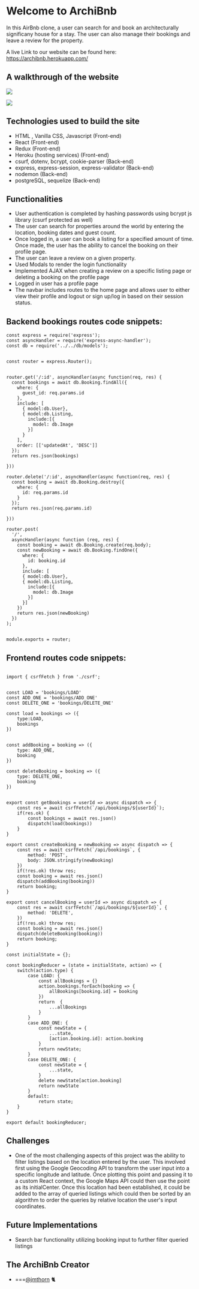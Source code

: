 # Welcome to ArchiBnb

In this AirBnb clone, a user can search for and book an architecturally significany house for a stay. The user can also manage their bookings and leave a review for the property.

A live Link to our website can be found here: https://archibnb.herokuapp.com/

## A walkthrough of the website

![](https://archibnb-images.s3.us-east-2.amazonaws.com/walkthru1+1.gif)

![](https://archibnb-images.s3.us-east-2.amazonaws.com/walkthru2.gif)

## Technologies used to build the site

- HTML , Vanilla CSS, Javascript (Front-end)
- React (Front-end)
- Redux (Front-end)
- Heroku (hosting services) (Front-end)
- csurf, dotenv, bcrypt, cookie-parser (Back-end)
- express, express-session, express-validator (Back-end)
- nodemon (Back-end)
- postgreSQL, sequelize (Back-end)

## Functionalities

- User authentication is completed by hashing passwords using bcrypt js library (csurf protected as well)
- The user can search for properties around the world by entering the location, booking dates and guest count.
- Once logged in, a user can book a listing for a specified amount of time. Once made, the user has the ability to cancel the booking on their profile page.
- The user can leave a review on a given property.
- Used Modals to render the login functionality
- Implemented AJAX when creating a review on a specific listing page or deleting a booking on the profile page
- Logged in user has a profile page
- The navbar includes routes to the home page and allows user to either view their profile and logout or sign up/log in based on their session status.

## Backend bookings routes code snippets:

```
const express = require('express');
const asyncHandler = require('express-async-handler');
const db = require('../../db/models');


const router = express.Router();


router.get('/:id', asyncHandler(async function(req, res) {
  const bookings = await db.Booking.findAll({
    where: {
      guest_id: req.params.id
    },
    include: [
      { model:db.User},
      { model:db.Listing,
        include:[{
          model: db.Image
        }]
      }
    ],
    order: [['updatedAt', 'DESC']]
  });
  return res.json(bookings)

}))

router.delete('/:id', asyncHandler(async function(req, res) {
  const booking = await db.Booking.destroy({
    where: {
      id: req.params.id
    }
  });
  return res.json(req.params.id)

}))

router.post(
  '/',
  asyncHandler(async function (req, res) {
    const booking = await db.Booking.create(req.body);
    const newBooking = await db.Booking.findOne({
      where: {
        id: booking.id
      },
      include: [
      { model:db.User},
      { model:db.Listing,
        include:[{
          model: db.Image
        }]
      }]
    })
    return res.json(newBooking)
  })
);


module.exports = router;

```

## Frontend routes code snippets:

```

import { csrfFetch } from './csrf';


const LOAD = 'bookings/LOAD'
const ADD_ONE = 'bookings/ADD_ONE'
const DELETE_ONE = 'bookings/DELETE_ONE'

const load = bookings => ({
    type:LOAD,
    bookings
})


const addBooking = booking => ({
    type: ADD_ONE,
    booking
})

const deleteBooking = booking => ({
    type: DELETE_ONE,
    booking
})


export const getBookings = userId => async dispatch => {
    const res = await csrfFetch(`/api/bookings/${userId}`);
    if(res.ok) {
        const bookings = await res.json()
        dispatch(load(bookings))
    }
}

export const createBooking = newBooking => async dispatch => {
    const res = await csrfFetch(`/api/bookings`, {
        method: 'POST',
        body: JSON.stringify(newBooking)
    })
    if(!res.ok) throw res;
    const booking = await res.json()
    dispatch(addBooking(booking))
    return booking;
}

export const cancelBooking = userId => async dispatch => {
    const res = await csrfFetch(`/api/bookings/${userId}`, {
        method: 'DELETE',
    })
    if(!res.ok) throw res;
    const booking = await res.json()
    dispatch(deleteBooking(booking))
    return booking;
}

const initialState = {};

const bookingReducer = (state = initialState, action) => {
    switch(action.type) {
        case LOAD: {
            const allBookings = {}
            action.bookings.forEach(booking => {
                allBookings[booking.id] = booking
            })
            return  {
                ...allBookings
            }
        }
        case ADD_ONE: {
            const newState = {
                ...state,
                [action.booking.id]: action.booking
            }
            return newState;
        }
        case DELETE_ONE: {
            const newState = {
                ...state,
            }
            delete newState[action.booking]
            return newState
        }
        default:
            return state;
    }
}

export default bookingReducer;

```

## Challenges

- One of the most challenging aspects of this project was the ability to filter listings based on the location entered by the user. This involved first using the Google Geocoding API to transform the user input into a specific longitude and latitude. Once plotting this point and passing it to a custom React context, the Google Maps API could then use the point as its initialCenter. Once this location had been established, it could be added to the array of queried listings which could then be sorted by an algorithm to order the queries by relative location the user's input coordinates.

## Future Implementations

- Search bar functionality utilizing booking input to further filter queried listings

## The ArchiBnb Creator

- ===[@jmthorn](https://github.com/jmthorn) 🐈
